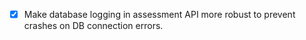- [x] Make database logging in assessment API more robust to prevent crashes on DB connection errors.
      